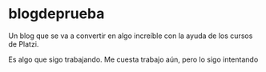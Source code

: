 # blogdeprueba
Un blog que se va a convertir en algo increíble con la ayuda de los cursos de Platzi.

Es algo que sigo trabajando. Me cuesta trabajo aún, pero lo sigo intentando
